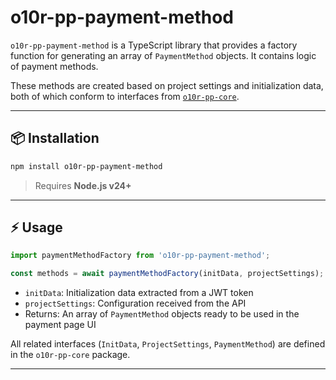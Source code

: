 # o10r-pp-payment-method

`o10r-pp-payment-method` is a TypeScript library that provides a factory function for generating an array of `PaymentMethod` objects. It contains logic of payment methods.

These methods are created based on project settings and initialization data, both of which conform to interfaces from [`o10r-pp-core`](https://github.com/ruslanpetunin/o10r-pp-core).

---

## 📦 Installation

```bash
npm install o10r-pp-payment-method
```

> Requires **Node.js v24+**

---

## ⚡️ Usage

```ts
import paymentMethodFactory from 'o10r-pp-payment-method';

const methods = await paymentMethodFactory(initData, projectSettings);
```

* `initData`: Initialization data extracted from a JWT token
* `projectSettings`: Configuration received from the API
* Returns: An array of `PaymentMethod` objects ready to be used in the payment page UI

All related interfaces (`InitData`, `ProjectSettings`, `PaymentMethod`) are defined in the `o10r-pp-core` package.

---
